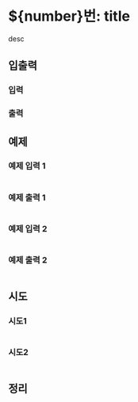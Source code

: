 # ${number}번: title

desc

## 입출력

### 입력


### 출력


## 예제

### 예제 입력 1

```text

```

### 예제 출력 1

```text

```

### 예제 입력 2

```text

```

### 예제 출력 2

```text

```

## 시도

### 시도1

```python

```

### 시도2

```python

```

## 정리

